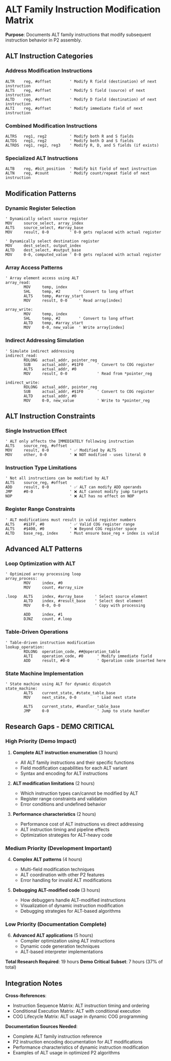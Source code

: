# ALT Family Instruction Modification Matrix

**Purpose**: Documents ALT family instructions that modify subsequent instruction behavior in P2 assembly.

## ALT Instruction Categories

### Address Modification Instructions
```pasm2
ALTR    reg, #offset        ' Modify R field (destination) of next instruction
ALTS    reg, #offset        ' Modify S field (source) of next instruction  
ALTD    reg, #offset        ' Modify D field (destination) of next instruction
ALTI    reg, #offset        ' Modify immediate field of next instruction
```

### Combined Modification Instructions
```pasm2
ALTRS   reg1, reg2          ' Modify both R and S fields
ALTDS   reg1, reg2          ' Modify both D and S fields
ALTRDS  reg1, reg2, reg3    ' Modify R, D, and S fields (if exists)
```

### Specialized ALT Instructions
```pasm2
ALTB    reg, #bit_position  ' Modify bit field of next instruction
ALTN    reg, #count         ' Modify count/repeat field of next instruction
```

## Modification Patterns

### Dynamic Register Selection
```pasm2
' Dynamically select source register
MOV     source_select, array_index
ALTS    source_select, #array_base
MOV     result, 0-0         ' 0-0 gets replaced with actual register

' Dynamically select destination register  
MOV     dest_select, output_index
ALTD    dest_select, #output_base
MOV     0-0, computed_value ' 0-0 gets replaced with actual register
```

### Array Access Patterns
```pasm2
' Array element access using ALT
array_read:
        MOV     temp, index
        SHL     temp, #2        ' Convert to long offset
        ALTS    temp, #array_start
        MOV     result, 0-0     ' Read array[index]
        
array_write:
        MOV     temp, index  
        SHL     temp, #2        ' Convert to long offset
        ALTD    temp, #array_start
        MOV     0-0, new_value  ' Write array[index]
```

### Indirect Addressing Simulation
```pasm2
' Simulate indirect addressing
indirect_read:
        RDLONG  actual_addr, pointer_reg
        SUB     actual_addr, #$1F0      ' Convert to COG register
        ALTS    actual_addr, #0
        MOV     result, 0-0             ' Read from *pointer_reg
        
indirect_write:
        RDLONG  actual_addr, pointer_reg
        SUB     actual_addr, #$1F0      ' Convert to COG register  
        ALTD    actual_addr, #0
        MOV     0-0, new_value          ' Write to *pointer_reg
```

## ALT Instruction Constraints

### Single Instruction Effect
```pasm2
' ALT only affects the IMMEDIATELY following instruction
ALTS    source_reg, #offset
MOV     result, 0-0         ' ✅ Modified by ALTS
MOV     other, 0-0          ' ❌ NOT modified - uses literal 0
```

### Instruction Type Limitations
```pasm2
' Not all instructions can be modified by ALT
ALTS    source_reg, #offset  
ADD     result, 0-0         ' ✅ ALT can modify ADD operands
JMP     #0-0                ' ❌ ALT cannot modify jump targets
NOP                         ' ❌ ALT has no effect on NOP
```

### Register Range Constraints
```pasm2
' ALT modifications must result in valid register numbers
ALTS    #$1FF, #0           ' ✅ Valid COG register range
ALTS    #$400, #0           ' ❌ Beyond COG register space
ALTD    base_reg, index     ' Must ensure base_reg + index is valid
```

## Advanced ALT Patterns

### Loop Optimization with ALT
```pasm2
' Optimized array processing loop
array_process:
        MOV     index, #0
        MOV     count, #array_size
        
.loop   ALTS    index, #array_base     ' Select source element
        ALTD    index, #result_base    ' Select dest element
        MOV     0-0, 0-0               ' Copy with processing
        
        ADD     index, #1
        DJNZ    count, #.loop
```

### Table-Driven Operations
```pasm2
' Table-driven instruction modification
lookup_operation:
        RDLONG  operation_code, ##@operation_table
        ALTI    operation_code, #0      ' Modify immediate field
        ADD     result, #0-0            ' Operation code inserted here
```

### State Machine Implementation
```pasm2
' State machine using ALT for dynamic dispatch
state_machine:
        ALTS    current_state, #state_table_base
        MOV     next_state, 0-0         ' Load next state
        
        ALTS    current_state, #handler_table_base  
        JMP     0-0                     ' Jump to state handler
```

## Research Gaps - DEMO CRITICAL

### High Priority (Demo Impact)
1. **Complete ALT instruction enumeration** (3 hours)
   - All ALT family instructions and their specific functions
   - Field modification capabilities for each ALT variant
   - Syntax and encoding for ALT instructions

2. **ALT modification limitations** (2 hours)
   - Which instruction types can/cannot be modified by ALT
   - Register range constraints and validation
   - Error conditions and undefined behavior

3. **Performance characteristics** (2 hours)
   - Performance cost of ALT instructions vs direct addressing
   - ALT instruction timing and pipeline effects
   - Optimization strategies for ALT-heavy code

### Medium Priority (Development Important)
4. **Complex ALT patterns** (4 hours)
   - Multi-field modification techniques
   - ALT coordination with other P2 features
   - Error handling for invalid ALT modifications

5. **Debugging ALT-modified code** (3 hours)
   - How debuggers handle ALT-modified instructions
   - Visualization of dynamic instruction modification
   - Debugging strategies for ALT-based algorithms

### Low Priority (Documentation Complete)
6. **Advanced ALT applications** (5 hours)
   - Compiler optimization using ALT instructions
   - Dynamic code generation techniques
   - ALT-based interpreter implementations

**Total Research Required**: 19 hours
**Demo Critical Subset**: 7 hours (37% of total)

## Integration Notes

**Cross-References**:
- Instruction Sequence Matrix: ALT instruction timing and ordering
- Conditional Execution Matrix: ALT with conditional execution
- COG Lifecycle Matrix: ALT usage in dynamic COG programming

**Documentation Sources Needed**:
- Complete ALT family instruction reference
- P2 instruction encoding documentation for ALT modifications
- Performance characteristics of dynamic instruction modification
- Examples of ALT usage in optimized P2 algorithms